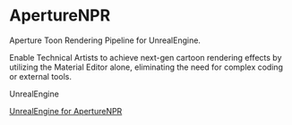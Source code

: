 # ApertureNPR
Aperture Toon Rendering Pipeline for UnrealEngine.

Enable Technical Artists to achieve next-gen cartoon rendering effects by utilizing the Material Editor alone, eliminating the need for complex coding or external tools.

UnrealEngine

[UnrealEngine for ApertureNPR](https://github.com/Overflowu/UnrealEngine/tree/aperture/5.6)
